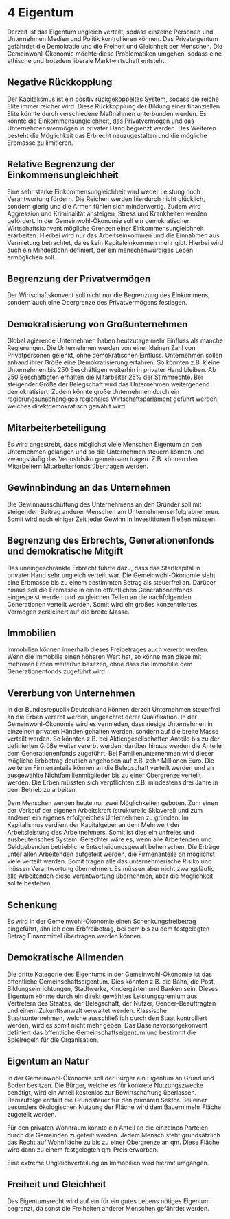 # 4 Eigentum

Derzeit ist das Eigentum ungleich verteilt, sodass einzelne Personen und Unternehmen Medien und Politik kontrollieren können. Das Privateigentum gefährdet die Demokratie und die Freiheit und Gleichheit der Menschen. Die Gemeinwohl-Ökonomie möchte diese Problematiken umgehen, sodass eine ethische und trotzdem liberale Marktwirtschaft entsteht.

## Negative Rückkopplung

Der Kapitalismus ist ein positiv rückgekoppeltes System, sodass die reiche Elite immer reicher wird. Diese Rückkopplung der Bildung einer finanziellen Elite könnte durch verschiedene Maßnahmen unterbunden werden.  Es könnte die Einkommensungleichheit, das Privatvermögen und das Unternehmensvermögen in privater Hand begrenzt werden. Des Weiteren besteht die Möglichkeit das Erbrecht neuzugestalten und die mögliche Erbmasse zu limitieren.

## Relative Begrenzung der Einkommensungleichheit

Eine sehr starke Einkommensungleichheit wird weder Leistung noch Verantwortung fördern. Die Reichen werden hierdurch nicht glücklich, sondern gierig und die Armen fühlen sich minderwertig. Zudem wird Aggression und Kriminalität ansteigen, Stress und Krankheiten werden gefördert. In der Gemeinwohl-Ökonomie soll ein demokratischer Wirtschaftskonvent mögliche Grenzen einer Einkommensungleichheit erarbeiten. Hierbei wird nur das Arbeitseinkommen und die Einnahmen aus Vermietung betrachtet, da es kein Kapitaleinkommen mehr gibt. Hierbei wird auch ein Mindestlohn definiert, der ein menschenwürdiges Leben ermöglichen soll.

## Begrenzung der Privatvermögen

Der Wirtschaftskonvent soll nicht nur die Begrenzung des Einkommens, sondern auch eine Obergrenze des Privatvermögens festlegen.

## Demokratisierung von Großunternehmen

Global agierende Unternehmen haben heutzutage mehr Einfluss als manche Regierungen. Die Unternehmen werden von einer kleinen Zahl von Privatpersonen gelenkt, ohne demokratischen Einfluss. Unternehmen sollen anhand ihrer Größe eine Demokratisierung erfahren. So könnten z.B. kleine Unternehmen bis 250 Beschäftigen weiterhin in privater Hand bleiben. Ab 250 Beschäftigten erhalten die Mitarbeiter 25% der Stimmrechte. Bei steigender Größe der Belegschaft wird das Unternehmen weitergehend demokratisiert. Zudem könnte große Unternehmen durch ein regierungsunabhängiges regionales Wirtschaftsparlament geführt werden, welches direktdemokratisch gewählt wird.

## Mitarbeiterbeteiligung

Es wird angestrebt, dass möglichst viele Menschen Eigentum an den Unternehmen gelangen und so die Unternehmen steuern können und zwangsläufig das Verlustrisiko gemeinsam tragen. Z.B. können den Mitarbeitern Mitarbeiterfonds übertragen werden.

## Gewinnbindung an das Unternehmen

Die Gewinnausschüttung des Unternehmens an den Gründer soll mit steigenden Beitrag anderer Menschen am Unternehmenserfolg abnehmen. Somit wird nach einiger Zeit jeder Gewinn in Investitionen fließen müssen.

## Begrenzung des Erbrechts, Generationenfonds und demokratische Mitgift

Das uneingeschränkte Erbrecht führte dazu, dass das Startkapital in privater Hand sehr ungleich verteilt war. Die Gemeinwohl-Ökonomie sieht eine Erbmasse bis zu einem bestimmten Betrag als steuerfrei an. Darüber hinaus soll die Erbmasse in einen öffentlichen Generationenfonds eingespeist werden und zu gleichen Teilen an die nachfolgenden Generationen verteilt werden. Somit wird ein großes konzentriertes Vermögen zerkleinert auf die breite Masse.

## Immobilien

Immobilien können innerhalb dieses Freibetrages auch vererbt werden. Wenn die Immobilie einen höheren Wert hat, so könne man diese mit mehreren Erben weiterhin besitzen, ohne dass die Immobilie dem Generationenfonds zugeführt wird.

## Vererbung von Unternehmen

In der Bundesrepublik Deutschland können derzeit Unternehmen steuerfrei an die Erben vererbt werden, ungeachtet derer Qualifikation. In der Gemeinwohl-Ökonomie wird es vermieden, dass riesige Unternehmen in einzelnen privaten Händen gehalten werden, sondern auf die breite Masse verteilt werden. So könnten z.B. bei Aktiengesellschaften Anteile bis zu der definierten Größe weiter vererbt werden, darüber hinaus werden die Anteile dem Generationenfonds zugeführt. Bei Familienunternehmen wird dieser mögliche Erbbetrag deutlich angehoben auf z.B. zehn Millionen Euro. Die weiteren Firmenanteile können an die Belegschaft verteilt werden und an ausgewählte Nichtfamilienmitglieder bis zu einer Obergrenze verteilt werden. Die Erben müssten sich verpflichten z.B. mindestens drei Jahre in dem Betrieb zu arbeiten.

Dem Menschen werden heute nur zwei Möglichkeiten geboten. Zum einen der Verkauf der eigenen Arbeitskraft \(strukturelle Sklaverei\) und zum anderen ein eigenes erfolgreiches Unternehmen zu gründen. Im Kapitalismus verdient der Kapitalgeber an dem Mehrwert der Arbeitsleistung des Arbeitnehmers. Somit ist dies ein unfreies und ausbeuterisches System. Gerechter wäre es, wenn alle Arbeitenden und Geldgebenden betriebliche Entscheidungsgewalt beherrschen. Die Erträge unter allen Arbeitenden aufgeteilt werden, die Firmenanteile an möglichst viele verteilt werden. Somit tragen alle das unternehmerische Risiko und müssen Verantwortung übernehmen. Es müssen aber nicht zwangsläufig alle Arbeitenden diese Verantwortung übernehmen, aber die Möglichkeit sollte bestehen.

## Schenkung

Es wird in der Gemeinwohl-Ökonomie einen Schenkungsfreibetrag eingeführt, ähnlich dem Erbfreibetrag, bei dem bis zu dem festgelegten Betrag Finanzmittel übertragen werden können.

## Demokratische Allmenden

Die dritte Kategorie des Eigentums in der Gemeinwohl-Ökonomie ist das öffentliche Gemeinschaftseigentum. Dies könnten z.B. die Bahn, die Post, Bildungseinrichtungen, Stadtwerke, Kindergärten und Banken sein. Dieses Eigentum könnte durch ein direkt gewähltes Leistungsgremium aus Vertretern des Staates, der Belegschaft, der Nutzer, Gender-Beauftragten und einem Zukunftsanwalt verwaltet werden. Klassische Staatsunternehmen, welche ausschließlich durch den Staat kontrolliert werden, wird es somit nicht mehr geben. Das Daseinsvorsorgekonvent definiert das öffentliche Gemeinschaftseigentum und bestimmt die Spielregeln für die Organisation.

## Eigentum an Natur

In der Gemeinwohl-Ökonomie soll der Bürger ein Eigentum an Grund und Boden besitzen. Die Bürger, welche es für konkrete Nutzungszwecke benötigt, wird ein Anteil kostenlos zur Bewirtschaftung überlassen. Demzufolge entfällt die Grundsteuer für den primären Sektor. Bei einer besonders ökologischen Nutzung der Fläche wird dem Bauern mehr Fläche zugeteilt werden.

Für den privaten Wohnraum könnte ein Anteil an die einzelnen Parteien durch die Gemeinden zugeteilt werden. Jedem Mensch steht grundsätzlich das Recht auf Wohnfläche zu bis zu einer Obergrenze an qm. Diese Fläche wird dann zu einem festgelegten qm-Preis erworben.

Eine extreme Ungleichverteilung an Immobilien wird hiermit umgangen.

## Freiheit und Gleichheit

Das Eigentumsrecht wird auf ein für ein gutes Lebens nötiges Eigentum begrenzt, da sonst die Freiheiten anderer Menschen gefährdet werden.

